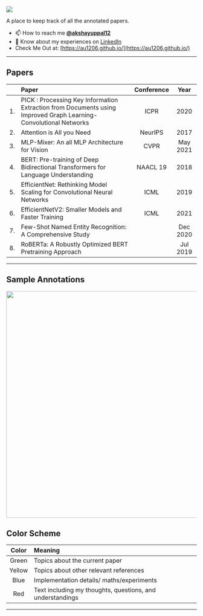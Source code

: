 <img src='https://imgur.com/9qkTE8Z.png'>

A place to keep track of all the annotated papers.

- 📫 How to reach me **[@akshayuppal12](https://twitter.com/akshayuppal12)**
- 📄 Know about my experiences on [LinkedIn](https://www.linkedin.com/in/uppalakshay/)
- Check Me Out at: [https://au1206.github.io/](https://au1206.github.io/)

---
## Papers
| | Paper | Conference | Year |
| :---: | :--- | :---: | :---: |
|1.| PICK : Processing Key Information Extraction from Documents using Improved Graph Learning-Convolutional Networks|ICPR |2020|
|2.| Attention is All you Need | NeurIPS |2017 |
|3.| MLP-Mixer: An all MLP Architecture for Vision| CVPR|May 2021|
|4.| BERT: Pre-training of Deep Bidirectional Transformers for Language Understanding|NAACL 19|2018|
|5.| EfficientNet: Rethinking Model Scaling for Convolutional Neural Networks| ICML|2019|
|6.| EfficientNetV2: Smaller Models and Faster Training | ICML |2021|
|7.| Few-Shot Named Entity Recognition: A Comprehensive Study | |Dec 2020|
|8.| RoBERTa: A Robustly Optimized BERT Pretraining Approach | |Jul 2019 |


---
## Sample Annotations
<img src="https://imgur.com/v1TnohA.gif" width='600'>


## Color Scheme
| Color | Meaning |
| :---: | :--- | 
| Green | Topics about the current paper |
| Yellow | Topics about other relevant references |
| Blue | Implementation details/ maths/experiments |
| Red | Text including my thoughts, questions, and understandings | 
---



